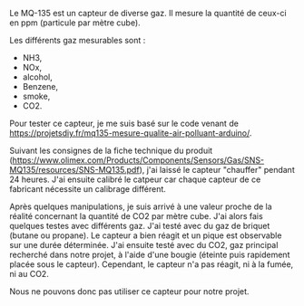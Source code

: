 Le MQ-135 est un capteur de diverse gaz. Il mesure la quantité de ceux-ci en ppm (particule par mètre cube).

Les différents gaz mesurables sont : 
* NH3,
* NOx,
* alcohol,
* Benzene,
* smoke,
* CO2.

Pour tester ce capteur, je me suis basé sur le code venant de https://projetsdiy.fr/mq135-mesure-qualite-air-polluant-arduino/.

Suivant les consignes de la fiche technique du produit (https://www.olimex.com/Products/Components/Sensors/Gas/SNS-MQ135/resources/SNS-MQ135.pdf), j'ai laissé le capteur "chauffer" pendant 24 heures.
J'ai ensuite calibré le catpeur car chaque capteur de ce fabricant nécessite un calibrage différent.

Après quelques manipulations, je suis arrivé à une valeur proche de la réalité concernant la quantité de CO2 par mètre cube.
J'ai alors fais quelques testes avec différents gaz.
J'ai testé avec du gaz de briquet (butane ou propane). Le capteur a bien réagit et un pique est observable sur une durée déterminée.
J'ai ensuite testé avec du CO2, gaz principal recherché dans notre projet, à l'aide d'une bougie (éteinte puis rapidement placée sous le capteur).
Cependant, le capteur n'a pas réagit, ni à la fumée, ni au CO2.

Nous ne pouvons donc pas utiliser ce capteur pour notre projet.
